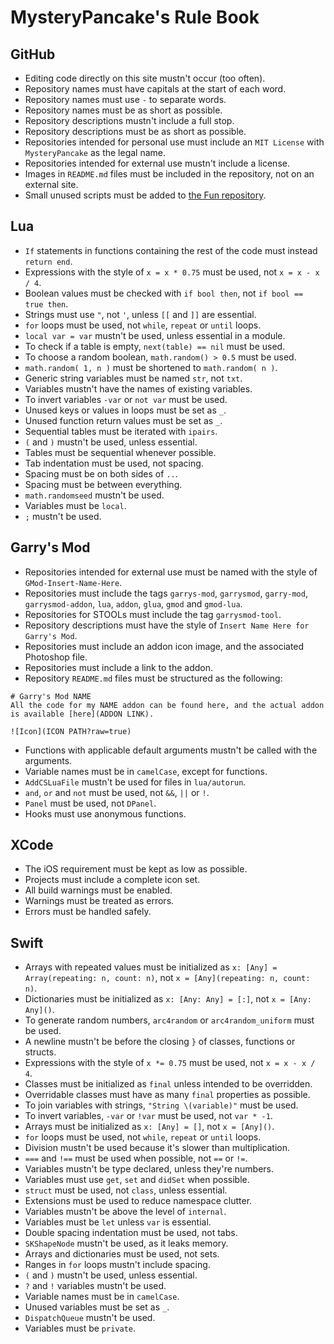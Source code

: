 # MysteryPancake's Rule Book
## GitHub
* Editing code directly on this site mustn't occur (too often).
* Repository names must have capitals at the start of each word.
* Repository names must use `-` to separate words.
* Repository names must be as short as possible.
* Repository descriptions mustn't include a full stop.
* Repository descriptions must be as short as possible.
* Repositories intended for personal use must include an `MIT License` with `MysteryPancake` as the legal name.
* Repositories intended for external use mustn't include a license.
* Images in `README.md` files must be included in the repository, not on an external site.
* Small unused scripts must be added to [the Fun repository](https://github.com/MysteryPancake/Fun).

## Lua
* `If` statements in functions containing the rest of the code must instead `return end`.
* Expressions with the style of `x = x * 0.75` must be used, not `x = x - x / 4`.
* Boolean values must be checked with `if bool then`, not `if bool == true then`.
* Strings must use `"`, not `'`, unless `[[` and `]]` are essential.
* `for` loops must be used, not `while`, `repeat` or `until` loops.
* `local var = var` mustn't be used, unless essential in a module.
* To check if a table is empty, `next(table) == nil` must be used.
* To choose a random boolean, `math.random() > 0.5` must be used.
* `math.random( 1, n )` must be shortened to `math.random( n )`.
* Generic string variables must be named `str`, not `txt`.
* Variables mustn't have the names of existing variables.
* To invert variables `-var` or `not var` must be used.
* Unused keys or values in loops must be set as `_`.
* Unused function return values must be set as `_`.
* Sequential tables must be iterated with `ipairs`.
* `(` and `)` mustn't be used, unless essential.
* Tables must be sequential whenever possible.
* Tab indentation must be used, not spacing.
* Spacing must be on both sides of `..`.
* Spacing must be between everything.
* `math.randomseed` mustn't be used.
* Variables must be `local`.
* `;` mustn't be used.

## Garry's Mod
* Repositories intended for external use must be named with the style of `GMod-Insert-Name-Here`.
* Repositories must include the tags `garrys-mod`, `garrysmod`, `garry-mod`, `garrysmod-addon`, `lua`, `addon`, `glua`, `gmod` and `gmod-lua`.
* Repositories for STOOLs must include the tag `garrysmod-tool`.
* Repository descriptions must have the style of `Insert Name Here for Garry's Mod`.
* Repositories must include an addon icon image, and the associated Photoshop file.
* Repositories must include a link to the addon.
* Repository `README.md` files must be structured as the following:

```
# Garry's Mod NAME
All the code for my NAME addon can be found here, and the actual addon is available [here](ADDON LINK).

![Icon](ICON PATH?raw=true)
```
* Functions with applicable default arguments mustn't be called with the arguments.
* Variable names must be in `camelCase`, except for functions.
* `AddCSLuaFile` mustn't be used for files in `lua/autorun`.
* `and`, `or` and `not` must be used, not `&&`, `||` or `!`.
* `Panel` must be used, not `DPanel`.
* Hooks must use anonymous functions.

## XCode
* The iOS requirement must be kept as low as possible.
* Projects must include a complete icon set.
* All build warnings must be enabled.
* Warnings must be treated as errors.
* Errors must be handled safely.

## Swift
* Arrays with repeated values must be initialized as `x: [Any] = Array(repeating: n, count: n)`, not `x = [Any](repeating: n, count: n)`.
* Dictionaries must be initialized as `x: [Any: Any] = [:]`, not `x = [Any: Any]()`.
* To generate random numbers, `arc4random` or `arc4random_uniform` must be used.
* A newline mustn't be before the closing `}` of classes, functions or structs.
* Expressions with the style of `x *= 0.75` must be used, not `x = x - x / 4`.
* Classes must be initialized as `final` unless intended to be overridden.
* Overridable classes must have as many `final` properties as possible.
* To join variables with strings, `"String \(variable)"` must be used.
* To invert variables, `-var` or `!var` must be used, not `var * -1`.
* Arrays must be initialized as `x: [Any] = []`, not `x = [Any]()`.
* `for` loops must be used, not `while`, `repeat` or `until` loops.
* Division mustn't be used because it's slower than multiplication.
* `===` and `!==` must be used when possible, not `==` or `!=`.
* Variables mustn't be type declared, unless they're numbers.
* Variables must use `get`, `set` and `didSet` when possible.
* `struct` must be used, not `class`, unless essential.
* Extensions must be used to reduce namespace clutter.
* Variables mustn't be above the level of `internal`.
* Variables must be `let` unless `var` is essential.
* Double spacing indentation must be used, not tabs.
* `SKShapeNode` mustn't be used, as it leaks memory.
* Arrays and dictionaries must be used, not sets.
* Ranges in `for` loops mustn't include spacing.
* `(` and `)` mustn't be used, unless essential.
* `?` and `!` variables mustn't be used.
* Variable names must be in `camelCase`.
* Unused variables must be set as `_`.
* `DispatchQueue` mustn't be used.
* Variables must be `private`.
